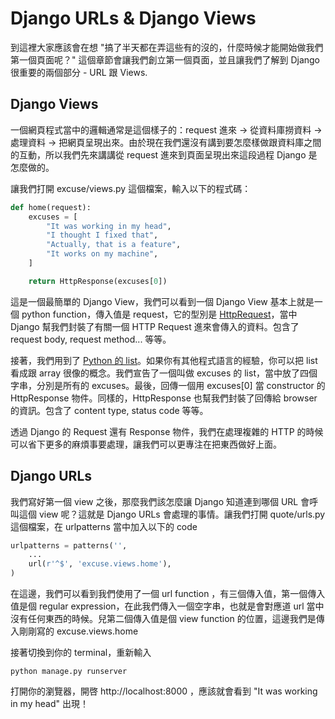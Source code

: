 # Django URLs & Django Views

到這裡大家應該會在想 "搞了半天都在弄這些有的沒的，什麼時候才能開始做我們第一個頁面呢？" 這個章節會讓我們創立第一個頁面，並且讓我們了解到 Django 很重要的兩個部分 - URL 跟 Views.

## Django Views

一個網頁程式當中的邏輯通常是這個樣子的：request 進來 -> 從資料庫撈資料 -> 處理資料 -> 把網頁呈現出來。由於現在我們還沒有講到要怎麼樣做跟資料庫之間的互動，所以我們先來講講從 request 進來到頁面呈現出來這段過程 Django 是怎麼做的。

讓我們打開 excuse/views.py 這個檔案，輸入以下的程式碼：

```python
def home(request):
    excuses = [
        "It was working in my head",
        "I thought I fixed that",
        "Actually, that is a feature",
        "It works on my machine",
    ]

    return HttpResponse(excuses[0])
```

這是一個最簡單的 Django View，我們可以看到一個 Django View 基本上就是一個 python function，傳入值是 request，它的型別是 [HttpRequest](https://docs.djangoproject.com/en/1.6/ref/request-response/#httprequest-objects)，當中 Django 幫我們封裝了有關一個 HTTP Request 進來會傳入的資料。包含了 request body, request method... 等等。

接著，我們用到了 [Python 的 list](https://docs.python.org/2/tutorial/datastructures.html)。如果你有其他程式語言的經驗，你可以把 list 看成跟 array 很像的概念。我們宣告了一個叫做 excuses 的 list，當中放了四個字串，分別是所有的 excuses。最後，回傳一個用 excuses[0] 當 constructor 的 HttpResponse 物件。同樣的，HttpResponse 也幫我們封裝了回傳給 browser 的資訊。包含了 content type, status code 等等。

透過 Django 的 Request 還有 Response 物件，我們在處理複雜的 HTTP 的時候可以省下更多的麻煩事要處理，讓我們可以更專注在把東西做好上面。

## Django URLs

我們寫好第一個 view 之後，那麼我們該怎麼讓 Django 知道連到哪個 URL 會呼叫這個 view 呢？這就是 Django URLs 會處理的事情。讓我們打開 quote/urls.py 這個檔案，在 urlpatterns 當中加入以下的 code

```python
urlpatterns = patterns('',
    ...
    url(r'^$', 'excuse.views.home'),
)
```

在這邊，我們可以看到我們使用了一個 url function ，有三個傳入值，第一個傳入值是個 regular expression，在此我們傳入一個空字串，也就是會對應道 url 當中沒有任何東西的時候。兒第二個傳入值是個 view function 的位置，這邊我們是傳入剛剛寫的 excuse.views.home

接著切換到你的 terminal，重新輸入

```
python manage.py runserver
```

打開你的瀏覽器，開啓 http://localhost:8000 ，應該就會看到 "It was working in my head" 出現！
